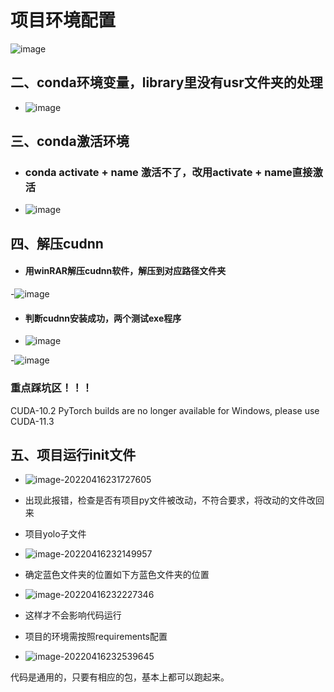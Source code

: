 # 项目环境配置


![image](https://user-images.githubusercontent.com/93062146/178000815-3e00c101-ff3e-4c3e-a923-059c22c0c6b8.png)


## 二、conda环境变量，library里没有usr文件夹的处理

- ![image](https://user-images.githubusercontent.com/93062146/178001079-bdc28b05-db74-40e2-bfed-feeb7272b998.png)



## 三、conda激活环境

- ### conda activate + name  激活不了，改用activate + name直接激活
- ![image](https://user-images.githubusercontent.com/93062146/178001357-42289c4d-1a92-427a-8ae6-6807031e93e1.png)






## 四、解压cudnn

- #### 用winRAR解压cudnn软件，解压到对应路径文件夹

-![image](https://user-images.githubusercontent.com/93062146/178001568-fee76a6a-c153-412b-808d-aa7dee26d1e3.png)



- #### 判断cudnn安装成功，两个测试exe程序 

- ![image](https://user-images.githubusercontent.com/93062146/178001783-2cd644f8-1620-46c3-8397-1b13a0d85aec.png)


-![image](https://user-images.githubusercontent.com/93062146/178001919-05f25f55-5264-4b2a-a409-0cc9004814b0.png)



### 重点踩坑区！！！

CUDA-10.2 PyTorch builds are no longer available for Windows, please use CUDA-11.3



## 五、项目运行init文件

-  ![image-20220416231727605](C:\Users\Happy\AppData\Roaming\Typora\typora-user-images\image-20220416231727605.png)

- 出现此报错，检查是否有项目py文件被改动，不符合要求，将改动的文件改回来



- 项目yolo子文件
- ![image-20220416232149957](C:\Users\Happy\AppData\Roaming\Typora\typora-user-images\image-20220416232149957.png)



- 确定蓝色文件夹的位置如下方蓝色文件夹的位置

- ![image-20220416232227346](C:\Users\Happy\AppData\Roaming\Typora\typora-user-images\image-20220416232227346.png)

- 这样才不会影响代码运行



- 项目的环境需按照requirements配置
- ![image-20220416232539645](C:\Users\Happy\AppData\Roaming\Typora\typora-user-images\image-20220416232539645.png)

代码是通用的，只要有相应的包，基本上都可以跑起来。 

